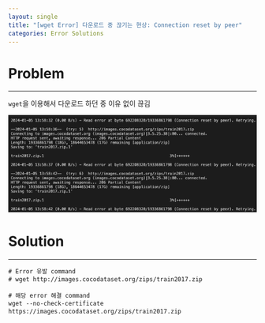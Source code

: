 ```yaml
---
layout: single
title: "[wget Error] 다운로드 중 끊기는 현상: Connection reset by peer"
categories: Error Solutions
---
```


# Problem
---
`wget`을 이용해서 다운로드 하던 중 이유 없이 끊김

![error message](./images/wget-connection-reset-by-peer-1.png)

# Solution
---
```
# Error 유발 command
# wget http://images.cocodataset.org/zips/train2017.zip

# 해당 error 해결 command 
wget --no-check-certificate https://images.cocodataset.org/zips/train2017.zip
```
